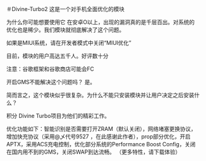 ＃Divine-Turbo2
这是一个对手机全面优化的模块

为什么你可能想要使用它
在安卓O以上，出现的漏洞真的是千层百出。对系统的优化也是稀少。我们模块就彻底解决了这个问题。

如果是MIUI系统，请在开发者模式中关闭“MIUI优化”

目前，模块的用户高达五千人。好评数十分

注意：谷歌框架和谷歌商店可能会FC

开启GMS不能解决这个问题吗？
是。


简而言之，这个模块似乎很复杂。为什么不能只安装模块并让用户决定之后安装什么？

积分
Divine Turbo项目为他们的精彩工作。

优化功能如下：智能识别是否需要打开ZRAM（默认关闭），网络堵塞更换协议，增加快充协议（采用@乄代号9527 ，在此感谢此作者），prop部分优化，开启APTX，采用ACS充电控制，优化部分系统的Performance Boost Config，关闭在国内用不到的GMS，关闭SWAP到达流畅。
（更多特性，请下载体验）
